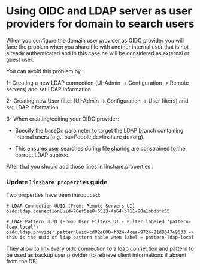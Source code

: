 
# Using OIDC and LDAP server as user providers for domain  to search  users

When you configure the domain user provider as OIDC provider you will face the problem when you share file with another internal user that is not already authenticated and in this case he will be considered as external or guest user.

You can avoid this problem by :

1- Creating a new LDAP connection (UI-Admin -> Configuration -> Remote servers) and set LDAP information.

2- Creating new User filter (UI-Admin -> Configuration -> User filters) and set LDAP information.

3- When creating/editing your OIDC provider:

- Specify the baseDn parameter to target the LDAP branch containing internal users (e.g., ou=People,dc=linshare,dc=org).

- This ensures user searches during file sharing are constrained to the correct LDAP subtree.

After that you should add those lines in linshare.properties :

### Update `linshare.properties` guide

Two properties have been introduced:
```
# LDAP Connection UUID (From: Remote Servers UI)
oidc.ldap.connectionUuid=76ef5ee0-6513-4a64-b711-90a1bbdbfc55 

# LDAP Pattern UUID (From: User Filters UI - Filter labeled 'pattern-ldap-local')
oidc.ldap.provider.patternUuid=cd02e600-f324-4cea-9724-21d8647e9533 => this is the uuid of ldap pattern table when label = pattern-ldap-local
```
They allow to link every oidc connection to a ldap connection and pattern to be used as backup user provider (to retrieve client informations if absent from the DB)
